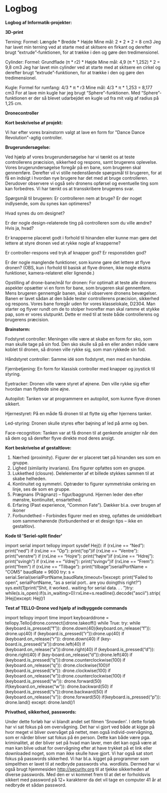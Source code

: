 # Logbog
**Logbog af Informatik-projekter:**

**3D-print**

Terning:
Formel: Længde * Bredde * Højde
Mine mål: 2 * 2 * 2 = 8 cm3
Jeg har lavet min terning ved at starte med at skitsere en firkant og derefter brugt “extrude”-funktionen, for at trække i den og gøre den tredimensionel.

Cylinder:
Formel: Grundflade (π * r2) * Højde
Mine mål: 4,9 (π * 1,252) * 2 = 9,8 cm3
Jeg har lavet min cylinder ved at starte med at skitsere en cirkel og derefter brugt “extrude”-funktionen, for at trække i den og gøre den tredimensionel.

Kugle: 
Formel for rumfang: 4/3 * π * r3
Mine mål: 4/3 * π * 1,253 = 8,177 cm3
For at lave min kugle har jeg brugt “Sphere”-funktionen. Med “Sphere”-funktionen er der så blevet udarbejdet en kugle ud fra mit valg af radius på 1,25 cm.

**Dronecontroller**

**Kort beskrivelse af projekt:**

Vi har efter vores brainstorm valgt at lave en form for "Dance Dance Revolution"-agtig controller.

**Brugerundersøgelse:**

Ved hjælp af vores brugerundersøgelse har vi tænkt os at teste controllerens præcision, sikkerhed og respons, samt brugerens oplevelse. Vores brugerundersøgelse foregår på en bane, som brugeren skal gennemføre. Derefter vil vi stille nedenstående spørgsmål til brugeren, for at få en indsigt i hvordan nye brugere har det med at bruge controlleren. Derudover observere vi også selv dronens opførsel og eventuelle ting som kan forbedres. Vi har tænkt os at transskribere brugerens svar. 

Spørgsmål til brugeren:
Er controlleren nem at bruge? Er der noget indlysende, som du synes kan optimeres?

Hvad synes du om designet? 

Er der nogle design-relaterede ting på controlleren som du ville ændre? Hvis ja, hvad? 

Er knapperne placeret godt i forhold til hinanden eller kunne man gøre det lettere at styre dronen ved at rykke nogle af knapperne?

Er controller-respons ved tryk af knapper god? Er responstiden god?

Er der nogle manglende funktioner, som kunne gøre det lettere at flyve dronen? (OBS, kun i forhold til basisk at flyve dronen, ikke nogle ekstra funktioner, kamera-relateret eller lignende.)

Opstilling af drone-bane/mål for dronen:
For optimalt at teste alle dronens aspekter opsætter vi en form for bane, som brugeren skal gennemføre. Mens brugeren gennemgår banen, skal vi observere dronens bevægelser. Banen er lavet sådan at den både tester controllerens præcision, sikkerhed og respons.
Vores bane foregår uden for vores klasselokale, D2304. Man starter og flyver rundt om de to stolper hvorefter man skal ramme et stykke pap, som er vores slutpunkt. Dette er med til at teste både controllerens og brugerens præcision.


**Brainstorm:**

Fodstyret controller:
Meningen ville være at skabe en form for sko, som man skulle tage på sin fod. Den sko skulle så på en eller anden måde være koblet til dronen, så dronen ville rykke sig, som man rykkede sin fod.

Håndstyret controller:
Samme idé som fodstyret, men med en handske.

Fjernbetjening:
En form for klassisk controller med knapper og joystick til styring.

Eyetracker:
Dronen ville være styret af øjnene. Den ville rykke sig efter hvordan man flyttede sine øjne.

Autopilot:
Tanken var at programmere en autopilot, som kunne flyve dronen sikkert.

Hjernestyret:
På en måde få dronen til at flytte sig efter hjernens tanker.

Led-styring:
Dronen skulle styres efter bøjning af led på arme og ben. 

Face-recognition:
Tanken var at få dronen til at genkende ansigter når den så dem og så derefter flyve direkte mod deres ansigt.

**Kort beskrivelse af gestaltlove:**

1) Nærhed (proximity). Figurer der er placeret tæt på hinanden ses som en gruppe.
2) Lighed (similarity invarians). Ens figurer opfattes som en gruppe.
3) Lukkethed (closure). Delelementer af et billede stykkes sammen til at skabe helheden.
4) Kontinuitet og symmetri. Optræder to figurer symmetriske omkring en linje, ses de som en gruppe.
5) Prægnans (Prägnanz) – figur/baggrund. Hjernen leder den efter mønstre, kontinuitet, ensartethed.
6) Erfaring (Past experience, “Common Fate”). Dækker bl.a. over brugen af ikoner
7) Forbundethed – Forbindes figurer med en streg, opfattes de umiddelbart som sammenhørende (forbundenhed er et design tips – ikke en gestaltlov).

**Kode til 'Seriel-split finder'**

import serial import tellopy import sysdef Hej(): if (rxLine == “Ned”): print(“ned”) if (rxLine == “Op”): print(“op”)if (rxLine == “Ventre”): print(“venstre”) if (rxLine == “Hojre”): print(“højre”)if (rxLine == “Hdrej”): print(“svingh”) if (rxLine == “Vdrej”): print(“svingv”)if (rxLine == “Frem”): print(“frem”) if (rxLine == “Tilbage”): print(“tilbage”)serialPortName = “COM5” baudRate = 9600 try: s = serial.Serial(serialPortName,baudRate,timeout=1)except: print(“Failed to open”, serialPortName, “as a serial port.. are you doingthis right?”) sys.exit(1)print(“Shit, it worked.. waiting for serial data. . . ”)try: while(s.is_open):if(s.in_waiting>0):rxLine=s.readline().decode("ascii").strip()Hej()except: Hej()1

**Test af TELLO-Drone ved hjælp af indbyggede commands**

import tellopy import time import keyboarddrone = tellopy.Tello()drone.connect()drone.takeoff() while True: try: while (keyboard.is_pressed(“f”)): drone.down(40)(keyboard.on_release(“f”)):    drone.up(40)  if  (keyboard.is_pressed(“r”)):drone.up(40)  if  (keyboard.on_release(“r”)):    drone.down(40)  if  (key-board.is_pressed(“a”)):drone.left(40)   if   (keyboard.on_release(“a”)):drone.right(40)  if  (keyboard.is_pressed(“d”)):   drone.right(40)  if  (key-board.on_release(“d”)):drone.left(40)   if   (keyboard.is_pressed(“q”)):drone.counterclockwise(100) if (keyboard.on_release(“q”)): drone.clockwise(100)if (keyboard.is_pressed(“e”)): drone.clockwise(100) if (keyboard.on_release(“e”)):drone.counterclockwise(100) if (keyboard.is_pressed(“w”)): drone.forward(50) if(keyboard.on_release(“w”)): drone.backward(50) if (keyboard.is_pressed(“s”)):drone.backward(50)  if  (keyboard.on_release(“s”)):   drone.forward(50)  if(keyboard.is_pressed(“p”)): drone.land() except: drone.land()1

**Privathed, sikkerhed, passwords:**

Under dette forløb har vi blandt andet set filmen 'Snowden'.
I dette forløb har vi sat fokus på om overvågning. Det har vi gjort ved både at kigge på hvor meget vi bliver overvåget på nettet, men også individ-overvågning, som er nårder bliver sat fokus på én person. Dette kan både være pga. kriminalitet, at der bliver set på hvad man laver, men det kan også være at man kan blive udsat for overvågning efter at have trykket på et link eller downloaded noget, som man ikke skulle have gjort.
Vi har også sat stort fokus på passwords sikkerhed. Vi har bl.a. kigget på programmer som simpelthen er lavet til at nedbryde passwords vha. wordlists.
Dermed har vi også brugt hjemmesiden http://security.org til at tjekke sikkerheden af diverse passwords. Med den er vi kommet frem til at det er forholdsvis sikkert med password på 12+ karakterer da det vil tage en computer 41 år at nedbryde et sådan password.
